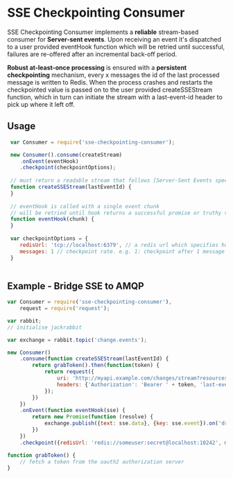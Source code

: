 # SSE Checkpointing Consumer

SSE Checkpointing Consumer implements a **reliable** stream-based consumer for **Server-sent
events**. Upon receiving an event it's dispatched to a user provided eventHook function which will be retried until successful, failures are re-offered after an incremental back-off period. 

**Robust at-least-once processing** is ensured with a **persistent checkpointing** mechanism, every x messages the id of the last processed message is written to Redis. When the process crashes and restarts the checkpointed value is passed on to the user provided createSSEStream function, which in turn can initiate the stream with a last-event-id header to pick up where it left off.  

## Usage
```javascript
 var Consumer = require('sse-checkpointing-consumer');

 new Consumer().consume(createStream)
 	.onEvent(eventHook)
	.checkpoint(checkpointOptions);
    	
 // must return a readable stream that follows [Server-Sent Events spec](http://www.w3.org/TR/eventsource/)
 function createSSEStream(lastEventId) {
 }
 
 // eventHook is called with a single event chunk
 // will be retried until hook returns a successful promise or truthy value
 function eventHook(chunk) {
 }
 
 var checkpointOptions = {
 	redisUrl: 'tcp://localhost:6379', // a redis url which specifies host, port and optionally credentials
	messages: 1 // checkpoint rate. e.g. 1: checkpoint after 1 message processed, 5: checkpoint after 5 messages processed
 }
   	
```


## Example - Bridge SSE to AMQP
```javascript
var Consumer = require('sse-checkpointing-consumer'),
    request = require('request');

var rabbit;
// initialise jackrabbit

var exchange = rabbit.topic('change.events');

new Consumer()
    .consume(function createSSEStream(lastEventId) {
        return grabToken().then(function(token) {
            return request({
                uri: 'http://myapi.example.com/changes/stream?resources=trackingData,equipment',
                headers: {'Authorization': 'Bearer ' + token, 'last-event-id': lastEventId}
            });
        })
    })
    .onEvent(function eventHook(sse) {
        return new Promise(function (resolve) {
            exchange.publish({text: sse.data}, {key: sse.event}).on('drain', resolve);
        })
    })
    .checkpoint({redisUrl: 'redis://someuser:secret@localhost:10242', messages: 5});

function grabToken() {
    // fetch a token from the oauth2 authorization server
}
```

